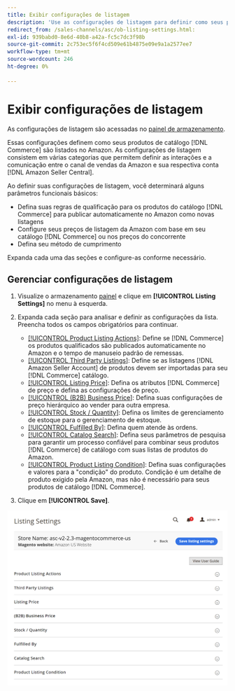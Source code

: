 ```yaml
---
title: Exibir configurações de listagem
description: 'Use as configurações de listagem para definir como seus produtos do catálogo  [!DNL Commerce] são listados em [!DNL Amazon Marketplace].'
redirect_from: /sales-channels/asc/ob-listing-settings.html: 
exl-id: 939babd0-8e6d-40b8-a42a-fc5c7dc3f98b
source-git-commit: 2c753ec5f6f4cd509e61b4875e09e9a1a2577ee7
workflow-type: tm+mt
source-wordcount: 246
ht-degree: 0%

---
```


# Exibir configurações de listagem

As configurações de listagem são acessadas no [painel de armazenamento](./amazon-store-dashboard.md).

Essas configurações definem como seus produtos de catálogo [!DNL Commerce] são listados no Amazon. As configurações de listagem consistem em várias categorias que permitem definir as interações e a comunicação entre o canal de vendas da Amazon e sua respectiva conta [!DNL Amazon Seller Central].

Ao definir suas configurações de listagem, você determinará alguns parâmetros funcionais básicos:

- Defina suas regras de qualificação para os produtos do catálogo [!DNL Commerce] para publicar automaticamente no Amazon como novas listagens
- Configure seus preços de listagem da Amazon com base em seu catálogo [!DNL Commerce] ou nos preços do concorrente
- Defina seu método de cumprimento

Expanda cada uma das seções e configure-as conforme necessário.

## Gerenciar configurações de listagem

1. Visualize o armazenamento [painel](./amazon-store-dashboard.md) e clique em **[!UICONTROL Listing Settings]** no menu à esquerda.

1. Expanda cada seção para analisar e definir as configurações da lista. Preencha todos os campos obrigatórios para continuar.

   - [[!UICONTROL Product Listing Actions]](./product-listing-actions.md): Define se  [!DNL Commerce] os produtos qualificados são publicados automaticamente no Amazon e o tempo de manuseio padrão de remessas.
   - [[!UICONTROL Third Party Listings]](./third-party-listing-settings.md): Define se as listagens  [!DNL Amazon Seller Account] de produtos devem ser importadas para seu  [!DNL Commerce] catálogo.
   - [[!UICONTROL Listing Price]](./listing-price.md): Defina os atributos  [!DNL Commerce] de preço e defina as configurações de preço.
   - [[!UICONTROL (B2B) Business Price]](./business-pricing.md): Defina suas configurações de preço hierárquico ao vender para outra empresa.
   - [[!UICONTROL Stock / Quantity]](./stock-quantity.md): Defina os limites de gerenciamento de estoque para o gerenciamento de estoque.
   - [[!UICONTROL Fulfilled By]](./fulfilled-by.md)\: Defina quem atende às ordens.
   - [[!UICONTROL Catalog Search]](./catalog-search.md): Defina seus parâmetros de pesquisa para garantir um processo confiável para combinar seus produtos  [!DNL Commerce] de catálogo com suas listas de produtos do Amazon.
   - [[!UICONTROL Product Listing Condition]](./product-listing-condition.md): Defina suas configurações e valores para a &quot;condição&quot; do produto. Condição é um detalhe de produto exigido pela Amazon, mas não é necessário para seus produtos de catálogo [!DNL Commerce].

1. Clique em **[!UICONTROL Save]**.

![Configurações de listagem](assets/amazon-listing-settings.png)
